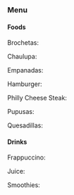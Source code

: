 ### Menu




#### Foods
Brochetas:


Chaulupa:


Empanadas:


Hamburger:


Philly Cheese Steak:


Pupusas:


Quesadillas:


#### Drinks

Frappuccino:

Juice:

Smoothies:


